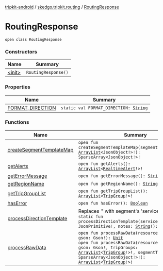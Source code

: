 [tripkit-android](../../index.md) / [skedgo.tripkit.routing](../index.md) / [RoutingResponse](./index.md)

# RoutingResponse

`open class RoutingResponse`

### Constructors

| Name | Summary |
|---|---|
| [&lt;init&gt;](-init-.md) | `RoutingResponse()` |

### Properties

| Name | Summary |
|---|---|
| [FORMAT_DIRECTION](-f-o-r-m-a-t_-d-i-r-e-c-t-i-o-n.md) | `static val FORMAT_DIRECTION: `[`String`](https://kotlinlang.org/api/latest/jvm/stdlib/kotlin/-string/index.html) |

### Functions

| Name | Summary |
|---|---|
| [createSegmentTemplateMap](create-segment-template-map.md) | `open fun createSegmentTemplateMap(segmentTemplates: `[`ArrayList`](https://docs.oracle.com/javase/7/docs/api/java/util/ArrayList.html)`<JsonObject!>!): SparseArray<JsonObject!>!` |
| [getAlerts](get-alerts.md) | `open fun getAlerts(): `[`ArrayList`](https://docs.oracle.com/javase/7/docs/api/java/util/ArrayList.html)`<`[`RealtimeAlert`](../../com.skedgo.android.common.model/-realtime-alert/index.md)`!>!` |
| [getErrorMessage](get-error-message.md) | `open fun getErrorMessage(): `[`String`](https://kotlinlang.org/api/latest/jvm/stdlib/kotlin/-string/index.html)`!` |
| [getRegionName](get-region-name.md) | `open fun getRegionName(): `[`String`](https://kotlinlang.org/api/latest/jvm/stdlib/kotlin/-string/index.html)`!` |
| [getTripGroupList](get-trip-group-list.md) | `open fun getTripGroupList(): `[`ArrayList`](https://docs.oracle.com/javase/7/docs/api/java/util/ArrayList.html)`<`[`TripGroup`](../-trip-group/index.md)`!>!` |
| [hasError](has-error.md) | `open fun hasError(): `[`Boolean`](https://kotlinlang.org/api/latest/jvm/stdlib/kotlin/-boolean/index.html) |
| [processDirectionTemplate](process-direction-template.md) | Replaces '' with segment's 'serviceDirection'`open static fun processDirectionTemplate(serviceDirectionNode: JsonPrimitive!, notes: `[`String`](https://kotlinlang.org/api/latest/jvm/stdlib/kotlin/-string/index.html)`!): `[`String`](https://kotlinlang.org/api/latest/jvm/stdlib/kotlin/-string/index.html)`!` |
| [processRawData](process-raw-data.md) | `open fun processRawData(resources: Resources!, gson: Gson!): `[`Unit`](https://kotlinlang.org/api/latest/jvm/stdlib/kotlin/-unit/index.html)<br>`open fun processRawData(resources: Resources!, gson: Gson!, tripGroups: `[`ArrayList`](https://docs.oracle.com/javase/7/docs/api/java/util/ArrayList.html)`<`[`TripGroup`](../-trip-group/index.md)`!>!, segmentTemplateMap: SparseArray<JsonObject!>!): `[`ArrayList`](https://docs.oracle.com/javase/7/docs/api/java/util/ArrayList.html)`<`[`TripGroup`](../-trip-group/index.md)`!>!` |
